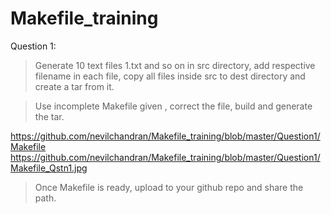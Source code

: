# Makefile_training

Question 1:

> Generate 10 text files 1.txt and so on  in src directory, add respective filename in each file, copy all files inside src to dest directory and create  a tar from it.

>  Use  incomplete Makefile given , correct the file, build and generate the tar.

https://github.com/nevilchandran/Makefile_training/blob/master/Question1/Makefile
https://github.com/nevilchandran/Makefile_training/blob/master/Question1/Makefile_Qstn1.jpg

> Once Makefile is ready, upload to your github repo and share the path.
